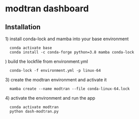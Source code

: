 # modtran dashboard

## Installation

1\) install conda-lock and mamba into your base environment

      conda activate base
      conda install -c conda-forge python=3.8 mamba conda-lock

\) build the lockfile from environment.yml

      conda-lock -f environment.yml -p linux-64

3\) create the modtran environment and activate it
 
      mamba create --name modtran --file conda-linux-64.lock

4\) activate the environment and run the app

      conda activate modtran
      python dash-modtran.py
